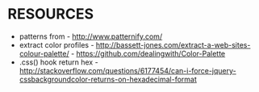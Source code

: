 # RESOURCES
- patterns from - http://www.patternify.com/
- extract color profiles - http://bassett-jones.com/extract-a-web-sites-colour-palette/ - https://github.com/dealingwith/Color-Palette
- .css() hook return hex - http://stackoverflow.com/questions/6177454/can-i-force-jquery-cssbackgroundcolor-returns-on-hexadecimal-format
